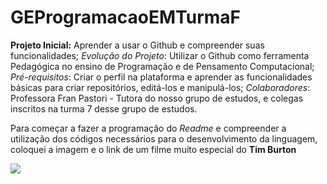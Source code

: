 # GEProgramacaoEMTurmaF

**Projeto Inicial:** Aprender a usar o Github e  compreender suas funcionalidades;
*Evolução do Projeto*: Utilizar o Github como ferramenta Pedagógica no ensino de Programação e de Pensamento Computacional;
*Pré-requisitos*: Criar o perfil na plataforma e aprender as funcionalidades básicas para criar repositórios, editá-los e manipulá-los;
*Colaboradores*: Professora Fran Pastori - Tutora do nosso grupo de estudos, e colegas inscritos na turma 7 desse grupo de estudos.

Para começar a fazer a programação do *Readme* e compreender a utilização dos códigos necessários para o desenvolvimento da linguagem, coloquei a imagem e o link de um filme muito especial do **Tim Burton**

[![](https://disneyplusbrasil.com.br/wp-content/uploads/2021/10/O-Estranho-Mundo-de-Jack-Disney-Plus.jpg)](https://www.youtube.com/watch?v=4-vYO1wW2yo)
